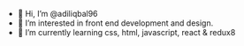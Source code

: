- 👋 Hi, I’m @adiliqbal96
- 👀 I’m interested in front end development and design.
- 🌱 I’m currently learning css, html, javascript, react & redux8

